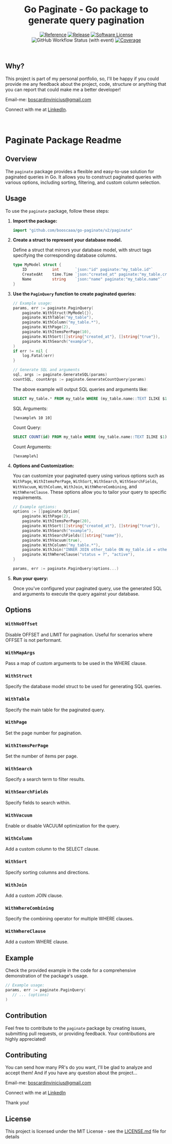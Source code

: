 <p align="center">
  <h1 align="center">Go Paginate - Go package to generate query pagination</h1>
  <p align="center">
    <a href="https://pkg.go.dev/github.com/booscaaa/go-paginate/v2"><img alt="Reference" src="https://img.shields.io/badge/go-reference-purple?style=for-the-badge"></a>
    <a href="https://github.com/booscaaa/go-paginate/releases/latest"><img alt="Release" src="https://img.shields.io/github/v/release/booscaaa/go-paginate.svg?style=for-the-badge"></a>
    <a href="/LICENSE"><img alt="Software License" src="https://img.shields.io/badge/license-MIT-red.svg?style=for-the-badge"></a>
    <img alt="GitHub Workflow Status (with event)" src="https://img.shields.io/github/actions/workflow/status/booscaaa/go-paginate/test.yaml?style=for-the-badge">
    <a href="https://codecov.io/gh/booscaaa/go-paginate"><img alt="Coverage" src="https://img.shields.io/codecov/c/github/booscaaa/go-paginate/master.svg?style=for-the-badge"></a>
  </p>
</p>

<br>

## Why?

This project is part of my personal portfolio, so, I'll be happy if you could provide me any feedback about the project, code, structure or anything that you can report that could make me a better developer!

Email-me: boscardinvinicius@gmail.com

Connect with me at [LinkedIn](https://www.linkedin.com/in/booscaaa/).

<br>

# Paginate Package Readme

## Overview

The `paginate` package provides a flexible and easy-to-use solution for paginated queries in Go. It allows you to construct paginated queries with various options, including sorting, filtering, and custom column selection.

## Usage

To use the `paginate` package, follow these steps:

1. **Import the package:**

   ```go
   import "github.com/booscaaa/go-paginate/v2/paginate"
   ```

2. **Create a struct to represent your database model.**

   Define a struct that mirrors your database model, with struct tags specifying the corresponding database columns.

   ```go
   type MyModel struct {
       ID           int       `json:"id" paginate:"my_table.id"`
       CreatedAt    time.Time `json:"created_at" paginate:"my_table.created_at"`
       Name         string    `json:"name" paginate:"my_table.name"`
   }
   ```

3. **Use the `PaginQuery` function to create paginated queries:**

   ```go
   // Example usage:
   params, err := paginate.PaginQuery(
       paginate.WithStruct(MyModel{}),
       paginate.WithTable("my_table"),
       paginate.WithColumn("my_table.*"),
       paginate.WithPage(2),
       paginate.WithItemsPerPage(10),
       paginate.WithSort([]string{"created_at"}, []string{"true"}),
       paginate.WithSearch("example"),
   )
   if err != nil {
       log.Fatal(err)
   }

   // Generate SQL and arguments
   sql, args := paginate.GenerateSQL(params)
   countSQL, countArgs := paginate.GenerateCountQuery(params)
   ```

   The above example will output SQL queries and arguments like:

   ```sql
   SELECT my_table.* FROM my_table WHERE (my_table.name::TEXT ILIKE $1) ORDER BY created_at DESC LIMIT $2 OFFSET $3
   ```

   SQL Arguments:

   ```
   [%example% 10 10]
   ```

   Count Query:

   ```sql
   SELECT COUNT(id) FROM my_table WHERE (my_table.name::TEXT ILIKE $1)
   ```

   Count Arguments:

   ```
   [%example%]
   ```

4. **Options and Customization:**

   You can customize your paginated query using various options such as `WithPage`, `WithItemsPerPage`, `WithSort`, `WithSearch`, `WithSearchFields`, `WithVacuum`, `WithColumn`, `WithJoin`, `WithWhereCombining`, and `WithWhereClause`. These options allow you to tailor your query to specific requirements.

   ```go
   // Example options:
   options := []paginate.Option{
       paginate.WithPage(2),
       paginate.WithItemsPerPage(20),
       paginate.WithSort([]string{"created_at"}, []string{"true"}),
       paginate.WithSearch("example"),
       paginate.WithSearchFields([]string{"name"}),
       paginate.WithVacuum(true),
       paginate.WithColumn("my_table.*"),
       paginate.WithJoin("INNER JOIN other_table ON my_table.id = other_table.my_table_id"),
       paginate.WithWhereClause("status = ?", "active"),
   }

   params, err := paginate.PaginQuery(options...)
   ```

5. **Run your query:**

   Once you've configured your paginated query, use the generated SQL and arguments to execute the query against your database.

## Options

### `WithNoOffset`

Disable OFFSET and LIMIT for pagination. Useful for scenarios where OFFSET is not performant.

### `WithMapArgs`

Pass a map of custom arguments to be used in the WHERE clause.

### `WithStruct`

Specify the database model struct to be used for generating SQL queries.

### `WithTable`

Specify the main table for the paginated query.

### `WithPage`

Set the page number for pagination.

### `WithItemsPerPage`

Set the number of items per page.

### `WithSearch`

Specify a search term to filter results.

### `WithSearchFields`

Specify fields to search within.

### `WithVacuum`

Enable or disable VACUUM optimization for the query.

### `WithColumn`

Add a custom column to the SELECT clause.

### `WithSort`

Specify sorting columns and directions.

### `WithJoin`

Add a custom JOIN clause.

### `WithWhereCombining`

Specify the combining operator for multiple WHERE clauses.

### `WithWhereClause`

Add a custom WHERE clause.

## Example

Check the provided example in the code for a comprehensive demonstration of the package's usage.

```go
// Example usage:
params, err := paginate.PaginQuery(
   // ... (options)
)
```

## Contribution

Feel free to contribute to the `paginate` package by creating issues, submitting pull requests, or providing feedback. Your contributions are highly appreciated!

## Contributing

You can send how many PR's do you want, I'll be glad to analyze and accept them! And if you have any question about the project...

Email-me: boscardinvinicius@gmail.com

Connect with me at [LinkedIn](https://www.linkedin.com/in/booscaaa/)

Thank you!

## License

This project is licensed under the MIT License - see the [LICENSE.md](https://github.com/booscaaa/go-paginate/blob/master/LICENSE) file for details
